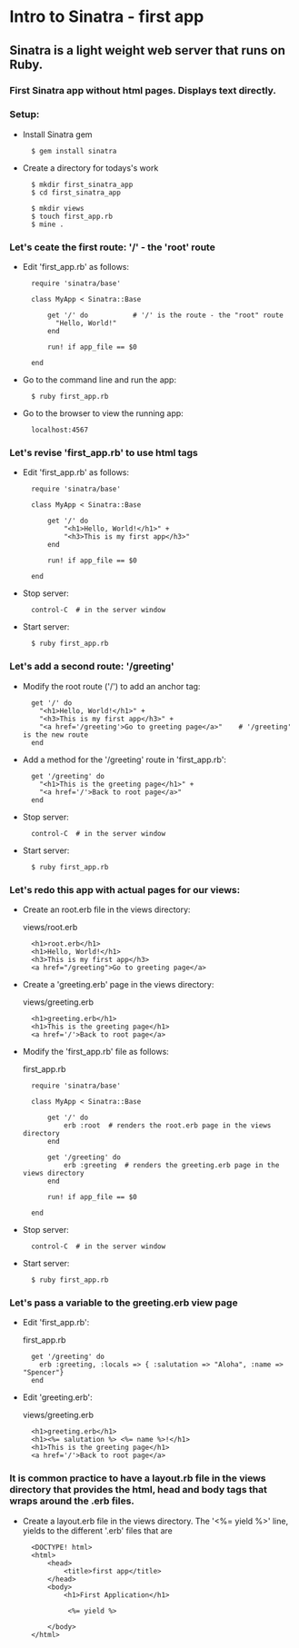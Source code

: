# Intro to Sinatra - first app

## Sinatra is a light weight web server that runs on Ruby. 

### First Sinatra app without html pages. Displays text directly.
### Setup:

* Install Sinatra gem

		$ gem install sinatra
		
* Create a directory for todays's work

		$ mkdir first_sinatra_app
		$ cd first_sinatra_app
		
		$ mkdir views
		$ touch first_app.rb
		$ mine .
		
### Let's ceate the first route: '/' - the 'root' route

* Edit 'first_app.rb' as follows:

		require 'sinatra/base'
		
		class MyApp < Sinatra::Base
		
			get '/' do           # '/' is the route - the "root" route
			  "Hello, World!"
			end
			
			run! if app_file == $0
			
		end

		  
* Go to the command line and run the app: 

		$ ruby first_app.rb
		
* Go to the browser to view the running app:

		localhost:4567
		
### Let's revise 'first_app.rb' to use html tags

* Edit 'first_app.rb' as follows:

		require 'sinatra/base'
		
		class MyApp < Sinatra::Base
		
			get '/' do
		  		"<h1>Hello, World!</h1>" +
		  		"<h3>This is my first app</h3>"
			end
		
			run! if app_file == $0
			
		end
		
* Stop server: 

		control-C  # in the server window
		
* Start server:  

		$ ruby first_app.rb


### Let's add a second route: '/greeting'

* Modify the root route ('/') to add an anchor tag:

		get '/' do
		  "<h1>Hello, World!</h1>" +
		  "<h3>This is my first app</h3>" +
		  "<a href='/greeting'>Go to greeting page</a>"    # '/greeting' is the new route
		end
		
* Add a method for the '/greeting' route in 'first_app.rb':

		get '/greeting' do
		  "<h1>This is the greeting page</h1>" +
		  "<a href='/'>Back to root page</a>"
		end

* Stop server: 

		control-C  # in the server window
		
* Start server:  

		$ ruby first_app.rb

### Let's redo this app with actual pages for our views:

* Create an root.erb file in the views directory:

	views/root.erb
		
		<h1>root.erb</h1>
		<h1>Hello, World!</h1>
		<h3>This is my first app</h3>
		<a href="/greeting">Go to greeting page</a>

* Create a 'greeting.erb' page in the views directory:
		
	views/greeting.erb
		
		<h1>greeting.erb</h1>
		<h1>This is the greeting page</h1>	
		<a href='/'>Back to root page</a>

* Modify the 'first_app.rb' file as follows:

	first_app.rb

		require 'sinatra/base'
		
		class MyApp < Sinatra::Base
		
			get '/' do  
		  		erb :root  # renders the root.erb page in the views directory
			end
		
			get '/greeting' do
		  		erb :greeting  # renders the greeting.erb page in the views directory
			end
			
			run! if app_file == $0
			
		end


* Stop server: 

		control-C  # in the server window
		
* Start server:  

		$ ruby first_app.rb
		
### Let's pass a variable to the greeting.erb view page

* Edit 'first_app.rb':

	first_app.rb

		get '/greeting' do
		  erb :greeting, :locals => { :salutation => "Aloha", :name => "Spencer"}
		end

* Edit 'greeting.erb':

	views/greeting.erb

		<h1>greeting.erb</h1>
		<h1><%= salutation %> <%= name %>!</h1>
		<h1>This is the greeting page</h1>	
		<a href='/'>Back to root page</a>

### It is common practice to have a layout.rb file in the views directory that provides the html, head and body tags that wraps around the .erb files.

* Create a layout.erb file in the views directory. The '<%= yield %>' line, yields to the
  different '.erb' files that are 

		<DOCTYPE! html>
		<html>
			<head>
				<title>first app</title>
			</head>
			<body>
				<h1>First Application</h1>
				
				 <%= yield %>
				  
			</body>
		</html>



		
